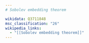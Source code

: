```yaml
---
# Sobolev embedding theorem

wikidata: Q3711848
msc_classification: "26"
wikipedia_links:
  - "[[Sobolev embedding theorem]]"
---
```

